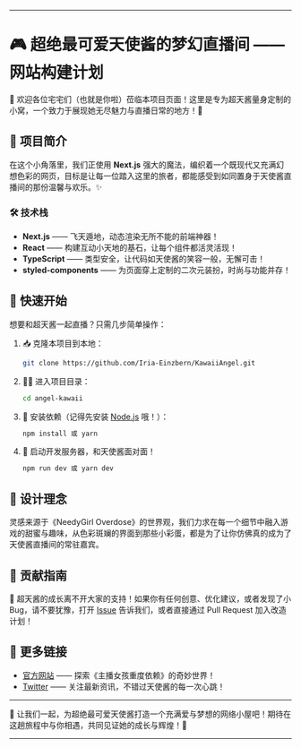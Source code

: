 
---

# 🎮 超绝最可爱天使酱的梦幻直播间 —— 网站构建计划

🎉 欢迎各位宅宅们（也就是你啦）莅临本项目页面！这里是专为超天酱量身定制的小窝，一个致力于展现她无尽魅力与直播日常的地方！🌟

## 🌸 项目简介

在这个小角落里，我们正使用 **Next.js** 强大的魔法，编织着一个既现代又充满幻想色彩的网页，目标是让每一位踏入这里的旅者，都能感受到如同置身于天使酱直播间的那份温馨与欢乐。✨

### 🛠 技术栈

- **Next.js** —— 飞天遁地，动态渲染无所不能的前端神器！
- **React** —— 构建互动小天地的基石，让每个组件都活灵活现！
- **TypeScript** —— 类型安全，让代码如天使酱的笑容一般，无懈可击！
- **styled-components** —— 为页面穿上定制的二次元装扮，时尚与功能并存！

## 🚀 快速开始

想要和超天酱一起直播？只需几步简单操作：

1. 📥 克隆本项目到本地：
   ```sh
   git clone https://github.com/Iria-Einzbern/KawaiiAngel.git
   ```

2. 🏃‍♂️ 进入项目目录：
   ```sh
   cd angel-kawaii
   ```

3. 🧙 安装依赖（记得先安装 [Node.js](https://nodejs.org/) 哦！）：
   ```sh
   npm install 或 yarn
   ```

4. 🎉 启动开发服务器，和天使酱面对面！
   ```sh
   npm run dev 或 yarn dev
   ```

## 🎨 设计理念

灵感来源于《NeedyGirl Overdose》的世界观，我们力求在每一个细节中融入游戏的甜蜜与趣味，从色彩斑斓的界面到那些小彩蛋，都是为了让你仿佛真的成为了天使酱直播间的常驻嘉宾。

## 💌 贡献指南

🌟 超天酱的成长离不开大家的支持！如果你有任何创意、优化建议，或者发现了小Bug，请不要犹豫，打开 [Issue](https://github.com/Iria-Einzbern/KawaiiAngel/issues) 告诉我们，或者直接通过 Pull Request 加入改造计划！

## 🔗 更多链接

- [官方网站](https://nekoparaiten.game/) —— 探索《主播女孩重度依赖》的奇妙世界！
- [Twitter](https://twitter.com/nekopara_en) —— 关注最新资讯，不错过天使酱的每一次心跳！

---

🌟 让我们一起，为超绝最可爱天使酱打造一个充满爱与梦想的网络小屋吧！期待在这趟旅程中与你相遇，共同见证她的成长与辉煌！💖

---